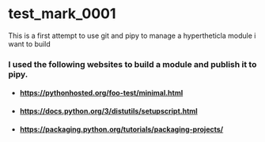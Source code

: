 # test_mark_0001
This is a first attempt to use git and pipy to manage a hypertheticla module i want to build

### I used the following websites to build a module and publish it to pipy.
* #### https://pythonhosted.org/foo-test/minimal.html
* #### https://docs.python.org/3/distutils/setupscript.html
* #### https://packaging.python.org/tutorials/packaging-projects/

